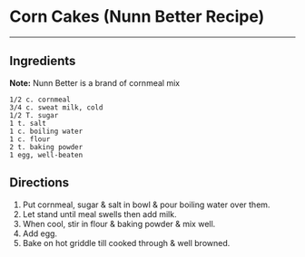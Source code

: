 # Corn Cakes (Nunn Better Recipe)
<HR>

## Ingredients
**Note:** Nunn Better is a brand of cornmeal mix
```
1/2 c. cornmeal
3/4 c. sweat milk, cold
1/2 T. sugar
1 t. salt
1 c. boiling water
1 c. flour
2 t. baking powder
1 egg, well-beaten
```

## Directions
1. Put cornmeal, sugar & salt in bowl & pour boiling water over them.
2. Let stand until meal swells then add milk.
3. When cool, stir in flour & baking powder & mix well.
4. Add egg.
5. Bake on hot griddle till cooked through & well browned.